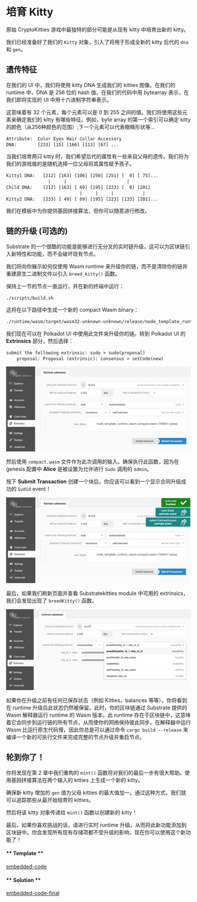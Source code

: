 # 培育 Kitty

原始 CryptoKitties 游戏中最独特的部分可能是从现有 kitty 中培育出新的 kitty。

我们已经准备好了我们的 `Kitty` 对象，引入了将用于形成全新的 kitty 后代的 `dna` 和 `gen`。

## 遗传特征

在我们的 UI 中，我们将使用 kitty DNA 生成我们的 kitties 图像。在我们的 runtime 中，DNA 是 256 位的 hash 值，在我们的代码中用 bytearray 表示，在我们即将实现的 UI 中用十六进制字符串表示。

这意味着有 32 个元素，每个元素可以是 0 到 255 之间的值。我们将使用这些元素来确定我们的 kitty 有哪些特征。例如，byte array 的第一个索引可以确定 kitty 的颜色（从256种颜色的范围）;下一个元素可以代表眼睛形状等...

```
Attribute:  Color Eyes Hair Collar Accessory
DNA:        [233] [15] [166] [113] [67] ...
```

当我们培育两只 kitty 时，我们希望后代的属性有一些来自父母的遗传。我们将为我们的游戏做的是随机选择一位父母将其属性赋予孩子。

```
Kitty1 DNA:   [212] [163] [106] [250] [251] [  0] [ 75]...
                |     |                       |
Child DNA:    [212] [163] [ 69] [195] [223] [  0] [201]
                            |     |     |           |
Kitty2 DNA:   [233] [ 49] [ 69] [195] [223] [133] [201]...
```

我们在模板中为你提供基因拼接算法，但你可以随意进行修改。

## 链的升级 (可选的)

Substrate 的一个很酷的功能是能够进行无分叉的实时链升级，这可以为区块链引入新特性和功能，而不会破坏现有节点。

我们将向你展示如何仅使用 Wasm runtime 来升级你的链，而不是清除你的链并重建原生二进制文件以引入 `breed_kitty()` 函数。

保持上一节的节点一直运行，并在新的终端中运行：

```bash
./scripts/build.sh
```

这将在以下路径中生成一个新的 compact Wasm binary：

```bash
./runtime/wasm/target/wasm32-unknown-unknown/release/node_template_runtime_wasm.compact.wasm
```

我们现在可以在 Polkadot UI 中使用此文件来升级你的链。转到 Polkadot UI 的 **Extrinsics** 部分，然后选择：

```
submit the following extrinsic: sudo > sudo(proposal)
    proposal: Proposal (extrinsic): consensus > setCode(new)
```

![Image of the runtime extrinsic](../../3/assets/runtime-upgrade-extrinsic.png)

然后使用 `compact.wasm` 文件作为此次调用的输入。确保执行此函数，因为在 genesis 配置中 **Alice** 是被设置为允许进行 `Sudo` 调用的 `admin`。

按下 **Submit Transaction** 创建一个块后，你应该可以看到一个显示合同升级成功的 `Sudid` event！

![Image of the Sudid event](../../3/assets/sudid-event.png)

最后，如果我们刷新页面并查看 Substratekitties module 中可用的 extrinsics，我们会发现出现了 `breedKitty()` 函数。

![Image of the breed kitty function](../../3/assets/breed-kitty-function.png)

如果你在升级之前有任何已保存状态（例如 Kitties，balances 等等），你将看到在 runtime 升级后此状态仍然被保留。此时，你的区块链通过 Substrate 提供的 Wasm 解释器运行 runtime 的 Wasm 版本。此 runtime 存在于区块链中，这意味着它会同步到运行链的所有节点，从而使你的网络保持彼此同步。在解释器中运行 Wasm 比运行原生代码慢，因此你总是可以通过命令 `cargo build --release` 来编译一个新的可执行文件来完成完整的节点升级并重启节点。

## 轮到你了！

你将发现在第 2 章中我们重构的 `mint()` 函数将对我们的最后一步有很大帮助。使用基因拼接算法在两个输入的 kitties 上生成一个新的 kitty。

确保新 kitty 增加的 `gen` 值为父母 kitties 的最大值加一。通过这种方式，我们就可以追踪那些从最开始培育的 kitties。

然后将该 kitty 对象传递给 `mint()` 函数以创建新的 kitty！

最后，如果你喜欢挑战的话，请进行实时 runtime 升级，从而将此新功能添加到区块链中。你会发现所有现有存储项都不受升级的影响，现在你可以使用这个新功能了！

<!-- tabs:start -->

#### ** Template **

[embedded-code](../../3/assets/3.4-template.rs ':include :type=code embed-template')

#### ** Solution **

[embedded-code-final](../../3/assets/3.4-finished-code.rs ':include :type=code embed-final')

<!-- tabs:end -->
